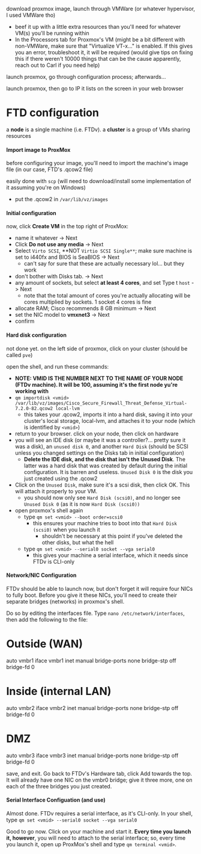 
download proxmox image, launch through VMWare (or whatever hypervisor, I used VMWare tho)
- beef it up with a little extra resources than you'll need for whatever VM(s) you'll be running within
- In the Processors tab for Proxmox's VM (might be a bit different with non-VMWare, make sure that "Virtualize VT-x..." is enabled. If this gives you an error, troubleshoot it, it will be required (would give tips on fixing this if there weren't 10000 things that can be the cause apparently, reach out to Carl if you need help)

launch proxmox, go through configuration process; afterwards...

launch proxmox, then go to IP it lists on the screen in your web browser

# FTD configuration

a **node** is a single machine (i.e. FTDv). a **cluster** is a group of VMs sharing resources


#### Import image to ProxMox

before configuring your image, you'll need to import the machine's image file (in our case, FTD's .qcow2 file)

easily done with `scp` (will need to download/install some implementation of it assuming you're on Windows)
- put the .qcow2 in `/var/lib/vz/images`


#### Initial configuration


now, click **Create VM** in the top right of ProxMox:
- name it whatever -> Next
- Click **Do not use any media** -> Next
- Select `Virto SCSI`, **NOT `Virtio SCSI Single**`; make sure machine is set to i440fx and BIOS is SeaBIOS -> Next
	- can't say for sure that these are actually necessary lol... but they work
- don't bother with Disks tab. -> Next
- any amount of sockets, but select **at least 4 cores**, and set Type t `host` -> Next
	- note that the total amount of cores you're actually allocating will be cores multiplied by sockets. 1 socket 4 cores is fine
- allocate RAM; Cisco recommends 8 GB minimum -> Next
- set the NIC model to **vmxnet3** -> Next
- confirm


#### Hard disk configuration 

not done yet. on the left side of proxmox, click on your cluster (should be called `pve`)

open the shell, and run these commands:
- **NOTE: VMID IS THE NUMBER NEXT TO THE NAME OF YOUR NODE (FTDv machine). It will be 100, assuming it's the first node yu're working with**
- `qm importdisk <vmid> /var/lib/vz/images/Cisco_Secure_Firewall_Threat_Defense_Virtual-7.2.0-82.qcow2 local-lvm`
	- this takes your .qcow2, imports it into a hard disk, saving it into your cluster's local storage, local-lvm, and attaches it to your node (which is identified by `<vmid>`)
- return to your browser. click on your node, then click on hardware
- you will see an IDE disk (or maybe it was a controller?... pretty sure it was a disk), an `unused disk 0`, and another `Hard Disk` (should be SCSI unless you changed settings on the Disks tab in initial configuration)
	- **Delete the IDE disk, and the disk that isn't the Unused Disk**. The latter was a hard disk that was created by default during the initial configuration. It is barren and useless. `Unused Disk 0` is the disk you just created using the .qcow2
- Click on the `Unused Disk`, make sure it's a scsi disk, then click OK. This will attach it properly to your VM.
	- you should now only see `Hard Disk (scsi0)`, and no longer see `Unused Disk 0` (as it is now `Hard Disk (scsi0))`
- open proxmox's shell again
	- type `qm set <vmid> --boot order=scsi0`
		- this ensures your machine tries to boot into that `Hard Disk (scsi0)` when you launch it
			- shouldn't be necessary at this point if you've deleted the other disks, but what the hell
	- type `qm set <vmid> --serial0 socket --vga serial0`
		- this gives your machine a serial interface, which it needs since FTDv is CLI-only


#### Network/NIC Configuration

FTDv should be able to launch now, but don't forget it will require four NICs to fully boot. Before you give it these NICs, you'll need to create their separate bridges (networks) in proxmox's shell.

Do so by editing the interfaces file. Type `nano /etc/network/interfaces`, then add the following to the file:

# Outside (WAN)
auto vmbr1
iface vmbr1 inet manual
    bridge-ports none
    bridge-stp off
    bridge-fd 0

# Inside (internal LAN)
auto vmbr2
iface vmbr2 inet manual
    bridge-ports none
    bridge-stp off
    bridge-fd 0

# DMZ
auto vmbr3
iface vmbr3 inet manual
    bridge-ports none
    bridge-stp off
    bridge-fd 0


save, and exit. Go back to FTDv's Hardware tab, click Add towards the top. It will already have one NIC on the vmbr0 bridge; give it three more, one on each of the three bridges you just created.


#### Serial Interface Configuation (and use)

Almost done. FTDv requires a serial interface, as it's CLI-only. In your shell, type `qm set <vmid> --serial0 socket --vga serial0`

Good to go now. Click on your machine and start it. **Every time you launch it, however**, you will need to attach to the serial interface; so, every time you launch it, open up ProxMox's shell and type `qm terminal <vmid>`.
